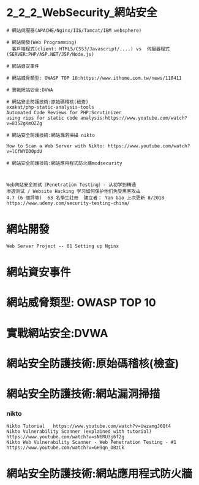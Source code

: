 # 2_2_2_WebSecurity_網站安全


```
# 網站伺服器(APACHE/Nginx/IIS/Tamcat/IBM websphere)

# 網站開發(Web Programming)
  客戶端程式(client: HTML5/CSS3/Javascript/....) vs  伺服器程式(SERVER:PHP/ASP.NET/JSP/Node.js)

# 網站資安事件

# 網站威脅類型: OWASP TOP 10:https://www.ithome.com.tw/news/118411

# 實戰網站安全:DVWA

# 網站安全防護技術:原始碼稽核(檢查) 
exakat/php-static-analysis-tools
Automated Code Reviews for PHP:Scrutinizer
using rips for static code analysis:https://www.youtube.com/watch?v=8352gKmOZZg

# 網站安全防護技術:網站漏洞掃描 nikto

How to Scan a Web Server with Nikto: https://www.youtube.com/watch?v=lCfWYIO0pdU

# 網站安全防護技術:網站應用程式防火牆modsecurity
```

#
```
Web网站安全测试（Penetration Testing）- 从初学到精通
渗透测试 / Website Hacking 学习如何保护他们免受黑客攻击
4.7 (6 個評等)  63 名學生註冊  建立者： Yan Gao 上次更新 8/2018
https://www.udemy.com/security-testing-china/
```
# 網站開發

```
Web Server Project -- 01 Setting up Nginx

```
# 網站資安事件

# 網站威脅類型: OWASP TOP 10

# 實戰網站安全:DVWA

# 網站安全防護技術:原始碼稽核(檢查)

# 網站安全防護技術:網站漏洞掃描

### nikto

```
Nikto Tutorial   https://www.youtube.com/watch?v=UwzamgJ6Qt4
Nikto Vulnerability Scanner (explained with tutorial)   https://www.youtube.com/watch?v=sN6RU3j6f2g
Nikto Web Vulnerability Scanner - Web Penetration Testing - #1   https://www.youtube.com/watch?v=GH9qn_DBzCk
```
# 網站安全防護技術:網站應用程式防火牆


